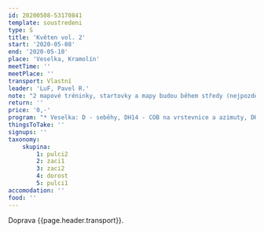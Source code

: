 ```yaml
---
id: 20200508-53170841
template: soustredeni
type: S
title: 'Květen vol. 2'
start: '2020-05-08'
end: '2020-05-10'
place: 'Veselka, Kramolín'
meetTime: ''
meetPlace: ''
transport: Vlastní
leader: 'LuF, Pavel R.'
note: "2 mapové tréninky, startovky a mapy budou během středy (nejpozději ve čtvrtek ráno).\r\n\r\n**Mapy ke stažení:**\r\n* Veselka\r\n* Kramolín\r\n \r\n[Startovky (časy příjezdů)](https://docs.google.com/spreadsheets/d/1amn3wpfo_QA2ghmu4qXcTqRW2Q-4PSU-_1LZIgzQaoE/edit)"
return: ''
price: '0,-'
program: "* Veselka: D - seběhy, DH14 - COB na vrstevnice a azimuty, DH12 - linie, DH10 - COB - [parkování u lesa](https://en.mapy.cz/s/kozamuhevu)\r\n* Kramolín - všichni middle - parkování bude upřesněno\r\n\r\nNezapomeňte prosím vyplnit [startovky (časy příjezdů)](https://docs.google.com/spreadsheets/d/1amn3wpfo_QA2ghmu4qXcTqRW2Q-4PSU-_1LZIgzQaoE/edit).\r\nNa kontrolách budou fábory, pro mladší by měly obsahovat i kód kotroly."
thingsToTake: ''
signups: ''
taxonomy:
    skupina:
        1: pulci2
        2: zaci1
        3: zaci2
        4: dorost
        5: pulci1
accomodation: ''
food: ''
---
```

 Doprava {{page.header.transport}}.
